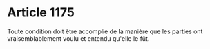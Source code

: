 # Article 1175

Toute condition doit être accomplie de la manière que les parties ont vraisemblablement voulu et entendu qu'elle le fût.
